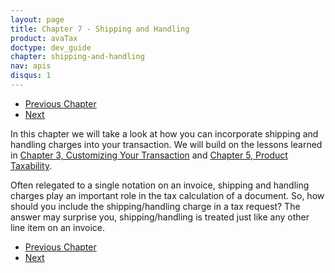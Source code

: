 ```yaml
---
layout: page
title: Chapter 7 - Shipping and Handling
product: avaTax
doctype: dev_guide
chapter: shipping-and-handling
nav: apis
disqus: 1
---
```


<ul class="pager">
  <li class="previous"><a href="/avatax/dev-guide/discounts-and-overrides/"><i class="glyphicon glyphicon-chevron-left"></i>Previous Chapter</a></li>
  <li class="next"><a href="/avatax/dev-guide/shipping-and-handling/taxability-of-shipping-charges/">Next<i class="glyphicon glyphicon-chevron-right"></i></a></li>
</ul>

In this chapter we will take a look at how you can incorporate shipping and handling charges into your transaction. We will build on the lessons learned in <a class="dev-guide-link" href="/avatax/dev-guide/customizing-transaction/">Chapter 3, Customizing Your Transaction</a> and <a class="dev-guide-link" href="/avatax/dev-guide/product-taxability">Chapter 5, Product Taxability</a>.

Often relegated to a single notation on an invoice, shipping and handling charges play an important role in the tax calculation of a document. So, how should you include the shipping/handling charge in a tax request? The answer may surprise you, shipping/handling is treated just like any other line item on an invoice.

<ul class="pager">
  <li class="previous"><a href="/avatax/dev-guide/discounts-and-overrides/"><i class="glyphicon glyphicon-chevron-left"></i>Previous Chapter</a></li>
  <li class="next"><a href="/avatax/dev-guide/shipping-and-handling/taxability-of-shipping-charges/">Next<i class="glyphicon glyphicon-chevron-right"></i></a></li>
</ul>